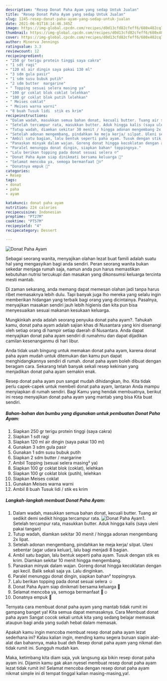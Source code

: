 ```yaml
---
description: "Resep Donat Paha Ayam yang sedap Untuk Jualan"
title: "Resep Donat Paha Ayam yang sedap Untuk Jualan"
slug: 1245-resep-donat-paha-ayam-yang-sedap-untuk-jualan
date: 2021-06-01T18:14:46.345Z
image: https://img-global.cpcdn.com/recipes/d0d13cfd82cfeff6/680x482cq70/donat-paha-ayam-foto-resep-utama.jpg
thumbnail: https://img-global.cpcdn.com/recipes/d0d13cfd82cfeff6/680x482cq70/donat-paha-ayam-foto-resep-utama.jpg
cover: https://img-global.cpcdn.com/recipes/d0d13cfd82cfeff6/680x482cq70/donat-paha-ayam-foto-resep-utama.jpg
author: Minerva Jennings
ratingvalue: 3.3
reviewcount: 12
recipeingredient:
- "250 gr terigu protein tinggi saya cakra"
- "1 sdt ragi"
- "120 ml air dingin saya pakai 130 ml"
- "3 sdm gula pasir"
- "1 sdm susu bubuk putih"
- "2 sdm butter  margarine"
- " Topping sesuai selera masing ya"
- "100 gr coklat blok coklat lelehkan"
- "100 gr coklat blok putih lelehkan"
- " Meises coklat"
- " Meises warna warni"
- "8 buah Tusuk lidi  stik es krim"
recipeinstructions:
- "Dalam wadah, masukkan semua bahan donat, kecuali butter. Tuang air sedikit demi sedikit hingga tercampur rata."
- "Setelah tercampur rata, masukkan butter. Aduk hingga kalis (saya uleni pakai tangan)"
- "Tutup wadah, diamkan sekitar 30 menit / hingga adonan mengembang 2x lipat."
- "Setelah adonan mengembang, pindahkan ke meja kerja/ silpat. Uleni sebentar (agar udara keluar), lalu bagi menjadi 8 bagian."
- "Ambil satu bagian, lalu bentuk seperti paha ayam. Tusuk dengan stik es krim. Diamkan sekitar 10 menit hingga mengembang."
- "Panaskan minyak dalam wajan. Goreng donat hingga kecoklatan dengan api kecil. Balik sekali saja ya. Lalu dinginkan."
- "Paralel menunggu donat dingin, siapkan bahan² toppingnya."
- "Lalu berikan topping pada donat sesuai selera ☺"
- "Donat Paha Ayam siap dinikmati bersama keluarga 🤗"
- "Selamat mencoba ya, semoga bermanfaat 🙏☺"
- "Donatnya empuk 🥰"
categories:
- Resep
tags:
- donat
- paha
- ayam

katakunci: donat paha ayam 
nutrition: 224 calories
recipecuisine: Indonesian
preptime: "PT27M"
cooktime: "PT57M"
recipeyield: "4"
recipecategory: Dessert

---
```



![Donat Paha Ayam](https://img-global.cpcdn.com/recipes/d0d13cfd82cfeff6/680x482cq70/donat-paha-ayam-foto-resep-utama.jpg)

Sebagai seorang wanita, menyajikan olahan lezat buat famili adalah suatu hal yang mengasyikan bagi anda sendiri. Peran seorang  wanita bukan sekedar menjaga rumah saja, namun anda pun harus memastikan kebutuhan nutrisi tercukupi dan masakan yang dikonsumsi keluarga tercinta mesti mantab.

Di zaman  sekarang, anda memang dapat memesan olahan jadi tanpa harus ribet memasaknya lebih dulu. Tapi banyak juga lho mereka yang selalu ingin memberikan hidangan yang terbaik bagi orang yang dicintainya. Pasalnya, menyajikan masakan sendiri jauh lebih higienis dan kita pun bisa menyesuaikan sesuai makanan kesukaan keluarga. 



Mungkinkah anda adalah seorang penyuka donat paha ayam?. Tahukah kamu, donat paha ayam adalah sajian khas di Nusantara yang kini disenangi oleh setiap orang di hampir setiap daerah di Nusantara. Anda dapat menyajikan donat paha ayam sendiri di rumahmu dan dapat dijadikan camilan kesenanganmu di hari libur.

Anda tidak usah bingung untuk memakan donat paha ayam, karena donat paha ayam mudah untuk ditemukan dan kamu pun dapat menghidangkannya sendiri di rumah. donat paha ayam boleh dibuat dengan beragam cara. Sekarang telah banyak sekali resep kekinian yang menjadikan donat paha ayam semakin enak.

Resep donat paha ayam pun sangat mudah dihidangkan, lho. Kita tidak perlu capek-capek untuk membeli donat paha ayam, lantaran Anda mampu menyiapkan di rumah sendiri. Bagi Kamu yang hendak membuatnya, berikut ini resep menyajikan donat paha ayam yang mantab yang bisa Kita buat sendiri.

<!--inarticleads1-->

##### Bahan-bahan dan bumbu yang digunakan untuk pembuatan Donat Paha Ayam:

1. Siapkan 250 gr terigu protein tinggi (saya cakra)
1. Siapkan 1 sdt ragi
1. Siapkan 120 ml air dingin (saya pakai 130 ml)
1. Gunakan 3 sdm gula pasir
1. Gunakan 1 sdm susu bubuk putih
1. Siapkan 2 sdm butter / margarine
1. Ambil  Topping (sesuai selera masing² ya)
1. Siapkan 100 gr coklat blok (coklat), lelehkan
1. Siapkan 100 gr coklat blok (putih), lelehkan
1. Siapkan  Meises coklat
1. Gunakan  Meises warna warni
1. Ambil 8 buah Tusuk lidi / stik es krim




<!--inarticleads2-->

##### Langkah-langkah membuat Donat Paha Ayam:

1. Dalam wadah, masukkan semua bahan donat, kecuali butter. Tuang air sedikit demi sedikit hingga tercampur rata.
<img src="https://img-global.cpcdn.com/steps/071a72babb052b5e/160x128cq70/donat-paha-ayam-langkah-memasak-1-foto.jpg" alt="Donat Paha Ayam">1. Setelah tercampur rata, masukkan butter. Aduk hingga kalis (saya uleni pakai tangan)
1. Tutup wadah, diamkan sekitar 30 menit / hingga adonan mengembang 2x lipat.
1. Setelah adonan mengembang, pindahkan ke meja kerja/ silpat. Uleni sebentar (agar udara keluar), lalu bagi menjadi 8 bagian.
1. Ambil satu bagian, lalu bentuk seperti paha ayam. Tusuk dengan stik es krim. Diamkan sekitar 10 menit hingga mengembang.
1. Panaskan minyak dalam wajan. Goreng donat hingga kecoklatan dengan api kecil. Balik sekali saja ya. Lalu dinginkan.
1. Paralel menunggu donat dingin, siapkan bahan² toppingnya.
1. Lalu berikan topping pada donat sesuai selera ☺
1. Donat Paha Ayam siap dinikmati bersama keluarga 🤗
1. Selamat mencoba ya, semoga bermanfaat 🙏☺
1. Donatnya empuk 🥰




Ternyata cara membuat donat paha ayam yang mantab tidak rumit ini gampang banget ya! Kita semua dapat memasaknya. Cara Membuat donat paha ayam Sangat cocok sekali untuk kita yang sedang belajar memasak ataupun bagi anda yang sudah hebat dalam memasak.

Apakah kamu ingin mencoba membuat resep donat paha ayam lezat sederhana ini? Kalau kalian ingin, mending kamu segera buruan siapin alat-alat dan bahannya, maka buat deh Resep donat paha ayam yang nikmat dan tidak rumit ini. Sungguh mudah kan. 

Maka, ketimbang kita diam saja, yuk langsung aja bikin resep donat paha ayam ini. Dijamin kamu gak akan nyesel membuat resep donat paha ayam lezat tidak rumit ini! Selamat mencoba dengan resep donat paha ayam nikmat simple ini di tempat tinggal kalian masing-masing,ya!.

